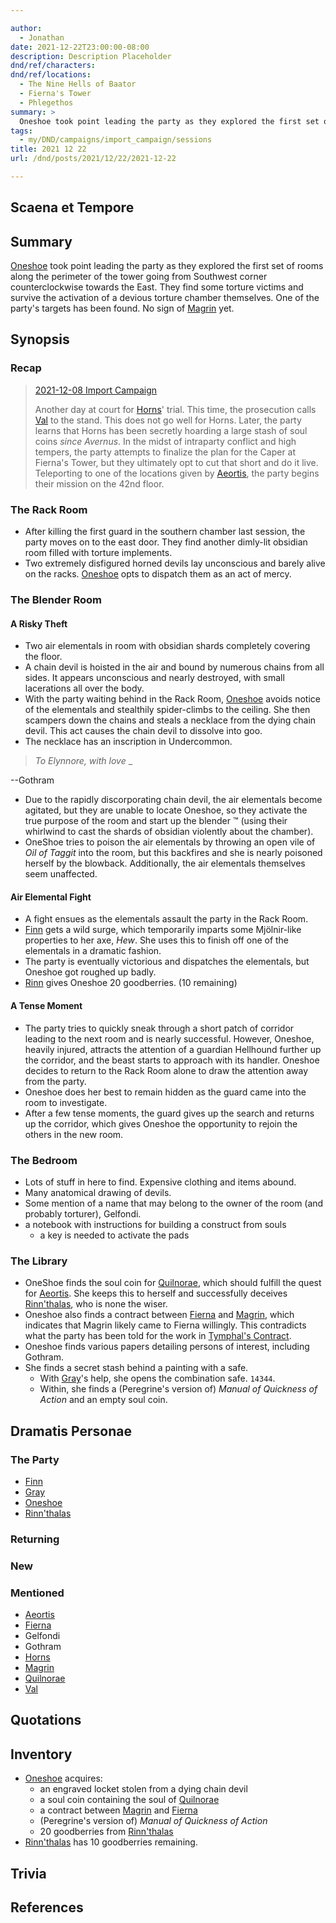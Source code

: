 ```yaml
---

author:
  - Jonathan
date: 2021-12-22T23:00:00-08:00
description: Description Placeholder
dnd/ref/characters:
dnd/ref/locations:
  - The Nine Hells of Baator
  - Fierna's Tower
  - Phlegethos
summary: >
  Oneshoe took point leading the party as they explored the first set of rooms along the perimeter of the tower going from Southwest corner counterclockwise towards the East. They find some torture victims and survive the activation of a devious torture chamber themselves. One of the party's targets has been found. No sign of Magrin yet.
tags:
  - my/DND/campaigns/import_campaign/sessions
title: 2021 12 22
url: /dnd/posts/2021/12/22/2021-12-22

---
```


## Scaena et Tempore

## Summary

[Oneshoe](/dnd/characters/oneshoe) took point leading the party as they explored the first set of rooms along the perimeter of the tower going from Southwest corner counterclockwise towards the East. They find some torture victims and survive the activation of a devious torture chamber themselves. One of the party's targets has been found. No sign of [Magrin](/dnd/npcs/magrin) yet.

## Synopsis

### Recap

> [2021-12-08 Import Campaign](/dnd/posts/2021-12-08)
>
> Another day at court for [Horns](/dnd/characters/horns)' trial. This time, the prosecution calls [Val](/dnd/characters/val) to the stand. This does not go well for Horns. Later, the party learns that Horns has been secretly hoarding a large stash of soul coins *since Avernus*. In the midst of intraparty conflict and high tempers, the party attempts to finalize the plan for the Caper at Fierna's Tower, but they ultimately opt to cut that short and do it live. Teleporting to one of the locations given by [Aeortis](/dnd/npcs/aeortis), the party begins their mission on the 42nd floor.

### The Rack Room

- After killing the first guard in the southern chamber last session, the party moves on to the east door. They find another dimly-lit obsidian room filled with torture implements.
- Two extremely disfigured horned devils lay unconscious and barely alive on the racks. [Oneshoe](/dnd/characters/oneshoe) opts to dispatch them as an act of mercy.

### The Blender Room

#### A Risky Theft

- Two air elementals in room with obsidian shards completely covering the floor.
- A chain devil is hoisted in the air and bound by numerous chains from all sides. It appears unconscious and nearly destroyed, with small lacerations all over the body.
- With the party waiting behind in the Rack Room, [Oneshoe](/dnd/characters/oneshoe) avoids notice of the elementals and stealthily spider-climbs to the ceiling. She then scampers down the chains and steals a necklace from the dying chain devil. This act causes the chain devil to dissolve into goo.
- The necklace has an inscription in Undercommon.

> *To Elynnore, with love* _
>
--Gothram

- Due to the rapidly discorporating chain devil, the air elementals become agitated, but they are unable to locate Oneshoe, so they activate the true purpose of the room and start up the blender ™ (using their whirlwind to cast the shards of obsidian violently about the chamber).
- OneShoe tries to poison the air elementals by throwing an open vile of *Oil of Taggit* into the room, but this backfires and she is nearly poisoned herself by the blowback. Additionally, the air elementals themselves seem unaffected.

#### Air Elemental Fight

- A fight ensues as the elementals assault the party in the Rack Room.
- [Finn](/dnd/characters/finn) gets a wild surge, which temporarily imparts some Mjölnir-like properties to her axe, *Hew*. She uses this to finish off one of the elementals in a dramatic fashion.
- The party is eventually victorious and dispatches the elementals, but Oneshoe got roughed up badly.
- [Rinn](/dnd/characters/rinnthalas-liadon) gives Oneshoe 20 goodberries. (10 remaining)

#### A Tense Moment

- The party tries to quickly sneak through a short patch of corridor leading to the next room and is nearly successful. However, Oneshoe, heavily injured, attracts the attention of a guardian Hellhound further up the corridor, and the beast starts to approach with its handler. Oneshoe decides to return to the Rack Room alone to draw the attention away from the party.
- Oneshoe does her best to remain hidden as the guard came into the room to investigate.
- After a few tense moments, the guard gives up the search and returns up the corridor, which gives Oneshoe the opportunity to rejoin the others in the new room.

### The Bedroom

- Lots of stuff in here to find. Expensive clothing and items abound.
- Many anatomical drawing of devils.
- Some mention of a name that may belong to the owner of the room (and probably torturer), Gelfondi.
- a notebook with instructions for building a construct from souls
  - a key is needed to activate the pads

### The Library

- OneShoe finds the soul coin for [Quilnorae](/dnd/npcs/quilnorae), which should fulfill the quest for [Aeortis](/dnd/npcs/aeortis). She keeps this to herself and successfully deceives [Rinn'thalas](/dnd/characters/rinnthalas-liadon), who is none the wiser.
- Oneshoe also finds a contract between [Fierna](/dnd/npcs/fierna) and [Magrin](/dnd/npcs/magrin), which indicates that Magrin likely came to Fierna willingly. This contradicts what the party has been told for the work in [Tymphal's Contract](/dnd/notes/tymphals-contract).
- Oneshoe finds various papers detailing persons of interest, including Gothram.
- She finds a secret stash behind a painting with a safe.
  - With [Gray](/dnd/characters/haeltin-var-astora)'s help, she opens the combination safe. `14344`.
  - Within, she finds a (Peregrine's version of) *Manual of Quickness of Action* and an empty soul coin.

## Dramatis Personae

### The Party

- [Finn](/dnd/characters/finn)
- [Gray](/dnd/characters/haeltin-var-astora)
- [Oneshoe](/dnd/characters/oneshoe)
- [Rinn'thalas](/dnd/characters/rinnthalas-liadon)

### Returning

### New

### Mentioned

- [Aeortis](/dnd/npcs/aeortis)
- [Fierna](/dnd/npcs/fierna)
- Gelfondi
- Gothram
- [Horns](/dnd/characters/horns)
- [Magrin](/dnd/npcs/magrin)
- [Quilnorae](/dnd/npcs/quilnorae)
- [Val](/dnd/characters/val)

## Quotations

## Inventory

- [Oneshoe](/dnd/characters/oneshoe) acquires:
  - an engraved locket stolen from a dying chain devil
  - a soul coin containing the soul of [Quilnorae](/dnd/npcs/quilnorae)
  - a contract between [Magrin](/dnd/npcs/magrin) and [Fierna](/dnd/npcs/fierna)
  - (Peregrine's version of) *Manual of Quickness of Action*
  - 20 goodberries from [Rinn'thalas](/dnd/characters/rinnthalas-liadon)
- [Rinn'thalas](/dnd/characters/rinnthalas-liadon) has 10 goodberries remaining.

## Trivia

## References

